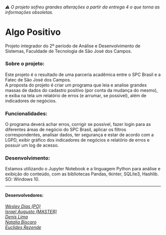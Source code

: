 ###### ⚠ O projeto sofreu grandes alterações a partir da entrega 4 o que torna as informações obsoletas.

# Algo Positivo
Projeto integrador do 2º período de Análise e Desenvolvimento de Sistemas, Faculdade de Tecnologia de São José dos Campos.

### Sobre o projeto:
Este projeto é o resultado de uma parceria acadêmica entre o SPC Brasil e a Fatec de São José dos Campos.  
A proposta do projeto é criar um programa que leia e analise grandes massas de dados do cadastro positivo (por conta da mudança do mesmo), e exiba na tela um relatório de erros (e arrumar, se possível), além de indicadores de negócios.

### Funcionalidades:
O programa deverá achar erros, corrigir se possível, fazer login para as diferentes áreas de negócio do SPC Brasil, aplicar os filtros correspondentes, analisar dados, ter segurança e estar de acordo com a LGPD, exibir gráfico dos indicadores de negócios e relatório de erros e possuir um log de acesso.

### Desenvolvimento:
Estamos utilizando o Jupyter Notebook e a linguagem Python para análise e exibição do conteúdo, com as bibliotecas Pandas, tkinter, SQLite3, Hashlib.  
SO: Windows 10.

---
#### Desenvolvedores:  
[*Wesley Dias (PO)*](https://github.com/WeDias)  
[*Israel Augusto (MASTER)*](https://github.com/IsraelAugusto0110)  
[*Denis Lima*](https://github.com/Denis-Lima)  
[*Natalia Biscaro*](https://github.com/NataliaBiscaro)   
[*Euclides Rezende*](https://github.com/euclas)
